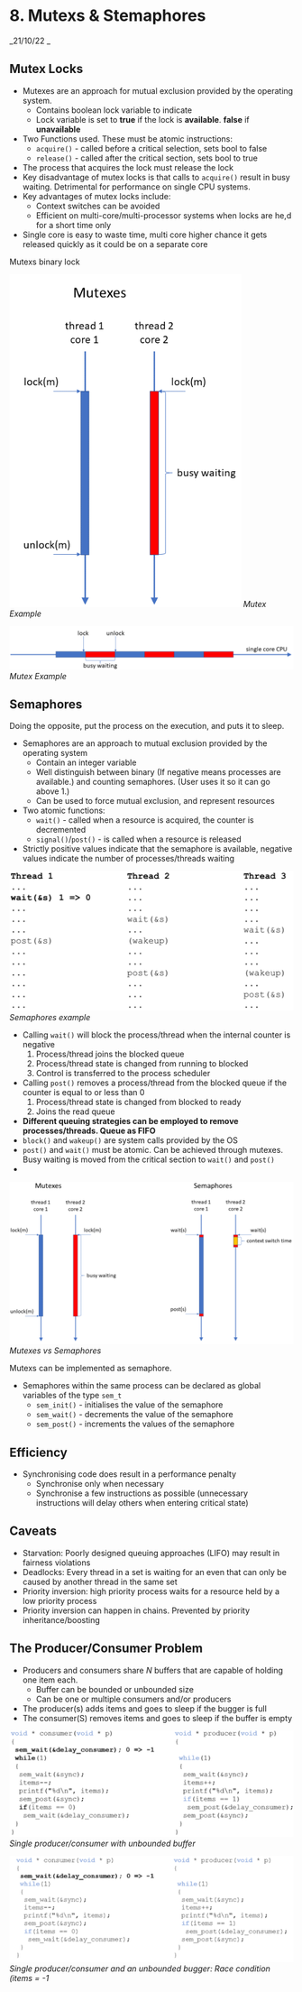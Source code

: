 # 8. Mutexs & Stemaphores
_21/10/22 _
## Mutex Locks
- Mutexes are an approach for mutual exclusion provided by the operating system.
	- Contains boolean lock variable to indicate
	- Lock variable is set to **true** if the lock is **available**. **false** if **unavailable**
- Two Functions used. These must be atomic instructions:
	- `acquire()` - called before a critical selection, sets bool to false
	- `release()` - called after the critical section, sets bool to true
- The process that acquires the lock must release the lock
- Key disadvantage of mutex locks is that calls to `acquire()` result in busy waiting. Detrimental for performance on single CPU systems.
- Key advantages of mutex locks include:
	- Context switches can be avoided
	- Efficient on multi-core/multi-processor systems when locks are he,d for a short time only
- Single core is easy to waste time, multi core higher chance it gets released quickly as it could be on a separate core

Mutexs binary lock 

![](../_resources/20221021180257.png)
*Mutex Example*

![](../_resources/20221021180339.png)
*Mutex Example*
## Semaphores
Doing the opposite, put the process on the execution, and puts it to sleep.

- Semaphores are an approach to mutual exclusion provided by the operating system
	- Contain an integer variable
	- Well distinguish between binary (If negative means processes are available.) and counting semaphores. (User uses it so it can go above 1.) 
	- Can be used to force mutual exclusion, and represent resources
- Two atomic functions:
	- `wait()` - called when a resource is acquired, the counter is decremented
	- `signal()`/`post()` - is called when a resource is released
- Strictly positive values indicate that the semaphore is available, negative values indicate the number of processes/threads waiting

![](../_resources/20221021180514.png)
*Semaphores example*

- Calling `wait()` will block the process/thread when the internal counter is negative
	1. Process/thread joins the blocked queue
	2. Process/thread state is changed from running to blocked
	3. Control is transferred to the process scheduler
- Calling `post()` removes a process/thread from the blocked queue if the counter is equal to or less than 0
	1. Process/thread state is changed from blocked to ready
	2. Joins the read queue
- **Different queuing strategies can be employed to remove processes/threads. Queue as FIFO**
- `block()` and `wakeup()` are system calls provided by the OS
- `post()` and `wait()` must be atomic. Can be achieved through mutexes. Busy waiting is moved from the critical section to `wait()` and `post()`
- 
![](../_resources/20221021180600.png)
*Mutexes vs Semaphores*

Mutexs can be implemented as semaphore.

- Semaphores within the same process can be declared as global variables of the type `sem_t`
	- `sem_init()` - initialises the value of the semaphore
	- `sem_wait()` - decrements the value of the semaphore
	- `sem_post()` - increments the values of the semaphore 

## Efficiency
- Synchronising code does result in a performance penalty
	- Synchronise only when necessary
	- Synchronise a few instructions as possible (unnecessary instructions will delay others when entering critical state)

## Caveats
- Starvation: Poorly designed queuing approaches (LIFO) may result in fairness violations
- Deadlocks: Every thread in a set is waiting for an even that can only be caused by another thread in the same set
- Priority inversion: high priority process waits for a resource held by a low priority process
- Priority inversion can happen in chains. Prevented by priority inheritance/boosting

## The Producer/Consumer Problem
- Producers and consumers share *N* buffers that are capable of holding one item each.
	- Buffer can be bounded or unbounded size
	- Can be one or multiple consumers and/or producers
- The producer(s) adds items and goes to sleep if the bugger is full
- The consumer(S) removes items and goes to sleep if the buffer is empty

![](../_resources/20221021180655.png)
*Single producer/consumer with unbounded buffer*

![](../_resources/20221021180723.png)
*Single producer/consumer and an unbounded bugger: Race condition (items = -1*